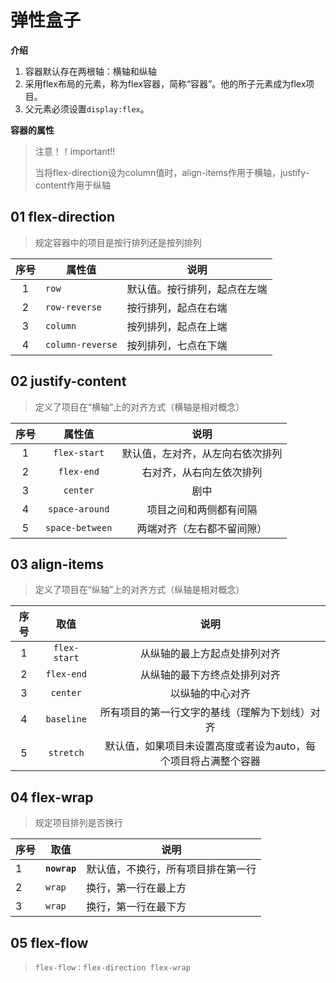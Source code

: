 # 弹性盒子

**介绍**

1. 容器默认存在两根轴：横轴和纵轴
2. 采用flex布局的元素，称为flex容器，简称“容器”。他的所子元素成为flex项目。
3. 父元素必须设置`display:flex`。

**容器的属性**

> 注意！！important!! 
>
> 当将flex-direction设为column值时，align-items作用于横轴，justify-content作用于纵轴

## 01 flex-direction

> 规定容器中的项目是按行排列还是按列排列

| 序号 | 属性值           | 说明                         |
| :--: | ---------------- | ---------------------------- |
|  1   | `row`            | 默认值。按行排列，起点在左端 |
|  2   | `row-reverse`    | 按行排列，起点在右端         |
|  3   | `column`         | 按列排列，起点在上端         |
|  4   | `column-reverse` | 按列排列，七点在下端         |

## 02 justify-content

> 定义了项目在“横轴”上的对齐方式（横轴是相对概念）

|序号| 属性值|说明|
|:--:|:-:|:-:|
|1|`flex-start`|默认值，左对齐，从左向右依次排列|
|2|`flex-end`|右对齐，从右向左依次排列|
|3|`center`|剧中|
|4|`space-around`|项目之间和两侧都有间隔|
|5|`space-between`|两端对齐（左右都不留间隙）|

## 03 align-items

> 定义了项目在“纵轴”上的对齐方式（纵轴是相对概念）

| 序号 |     取值     |                             说明                             |
| :--: | :----------: | :----------------------------------------------------------: |
|  1   | `flex-start` |                 从纵轴的最上方起点处排列对齐                 |
|  2   |  `flex-end`  |                 从纵轴的最下方终点处排列对齐                 |
|  3   |   `center`   |                       以纵轴的中心对齐                       |
|  4   |  `baseline`  |        所有项目的第一行文字的基线（理解为下划线）对齐        |
|  5   |  `stretch`   | 默认值，如果项目未设置高度或者设为auto，每个项目将占满整个容器 |

## 04 flex-wrap

> 规定项目排列是否换行

| 序号 | 取值         | 说明                               |
| ---- | ------------ | ---------------------------------- |
| 1    | **`nowrap`** | 默认值，不换行，所有项目排在第一行 |
| 2    | `wrap`       | 换行，第一行在最上方               |
| 3    | `wrap`       | 换行，第一行在最下方               |

## 05 flex-flow

> `flex-flow：flex-direction flex-wrap`
